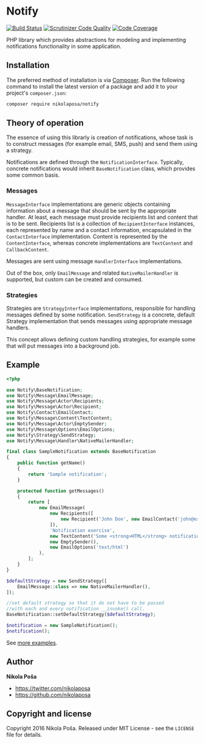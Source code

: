 # Notify

[![Build Status](https://travis-ci.org/nikolaposa/notify.svg?branch=master)](https://travis-ci.org/nikolaposa/notify)
[![Scrutinizer Code Quality](https://scrutinizer-ci.com/g/nikolaposa/notify/badges/quality-score.png?b=master)](https://scrutinizer-ci.com/g/nikolaposa/notify/?branch=master)
[![Code Coverage](https://scrutinizer-ci.com/g/nikolaposa/notify/badges/coverage.png?b=master)](https://scrutinizer-ci.com/g/nikolaposa/notify/?branch=master)

PHP library which provides abstractions for modeling and implementing notifications functionality in
some application.

## Installation

The preferred method of installation is via [Composer](http://getcomposer.org/). Run the following
command to install the latest version of a package and add it to your project's `composer.json`:

```bash
composer require nikolaposa/notify
```

## Theory of operation

The essence of using this librarly is creation of notifications, whose task is to construct messages
(for example email, SMS, push) and send them using a strategy.

Notifications are defined through the `NotificationInterface`. Typically, concrete notifications
would inherit `BaseNotification` class, which provides some common basis.

### Messages

`MessageInterface` implementations are generic objects containing information about a message that
should be sent by the appropriate handler. At least, each message must provide recipients list and
content that is to be sent. Recipients list is a collection of `RecipientInterface` instances,
each represented by name and a contact information, encapsulated in the `ContactInterface`
implementation. Content is represented by the `ContentInterface`, whereas concrete implementations
are `TextContent` and `CallbackContent`.

Messages are sent using message `HandlerInterface` implementations.

Out of the box, only `EmailMessage` and related `NativeMailerHandler` is supported, but custom can
be created and consumed.

### Strategies

Strategies are `StrategyInterface` implementations, responsible for handling messages defined by
some notification. `SendStrategy` is a concrete, default Strategy implementation that sends messages
using appropriate message handlers.

This concept allows defining custom handling strategies, for example some that will put messages
into a background job.

## Example

```php
<?php

use Notify\BaseNotification;
use Notify\Message\EmailMessage;
use Notify\Message\Actor\Recipients;
use Notify\Message\Actor\Recipient;
use Notify\Contact\EmailContact;
use Notify\Message\Content\TextContent;
use Notify\Message\Actor\EmptySender;
use Notify\Message\Options\EmailOptions;
use Notify\Strategy\SendStrategy;
use Notify\Message\Handler\NativeMailerHandler;

final class SampleNotification extends BaseNotification
{
    public function getName()
    {
        return 'Sample notification';
    }

    protected function getMessages()
    {
        return [
            new EmailMessage(
                new Recipients([
                    new Recipient('John Doe', new EmailContact('john@example.com')),
                ]),
                'Notification exercise',
                new TextContent('Some <strong>HTML</strong> notification content'),
                new EmptySender(),
                new EmailOptions('text/html')
            ),
        ];
    }
}

$defaultStrategy = new SendStrategy([
    EmailMessage::class => new NativeMailerHandler(),
]);

//set default strategy so that it do not have to be passed
//with each and every notification __invoke() call.
BaseNotification::setDefaultStrategy($defaultStrategy);

$notification = new SampleNotification();
$notification();

```

See [more examples](https://github.com/nikolaposa/notify/tree/master/examples).

## Author

**Nikola Poša**

* https://twitter.com/nikolaposa
* https://github.com/nikolaposa

## Copyright and license

Copyright 2016 Nikola Poša. Released under MIT License - see the `LICENSE` file for details.